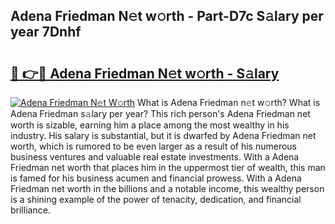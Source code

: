 ## Adena Friedman N𝚎t w𝚘rth - Part-D7c S𝚊lary per year 7Dnhf

# <h2><a href="http://gc55mdy.nevu.top/?p=Adena+Friedman">🔗 👉🔴 Adena Friedman N𝚎t w𝚘rth - S𝚊lary</a></h2>

[![Adena Friedman N𝚎t W𝚘rth](https://i.imgur.com/Oavwk0R.jpeg)](http://gc55mdy.nevu.top/?p=Adena+Friedman)
What is Adena Friedman n𝚎t w𝚘rth? What is Adena Friedman s𝚊lary per year?
This rich person's Adena Friedman net worth is sizable, earning him a place among the most wealthy in his industry. His salary is substantial, but it is dwarfed by Adena Friedman net worth, which is rumored to be even larger as a result of his numerous business ventures and valuable real estate investments. With a Adena Friedman net worth that places him in the uppermost tier of wealth, this man is famed for his business acumen and financial prowess. With a Adena Friedman net worth in the billions and a notable income, this wealthy person is a shining example of the power of tenacity, dedication, and financial brilliance.
